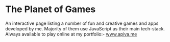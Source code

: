 # The Planet of Games
An interactive page listing a number of fun and creative games and apps developed by me.
Majority of them use JavaScript as their main tech-stack.
Always available to play online at my portfolio:- www.apiva.me
